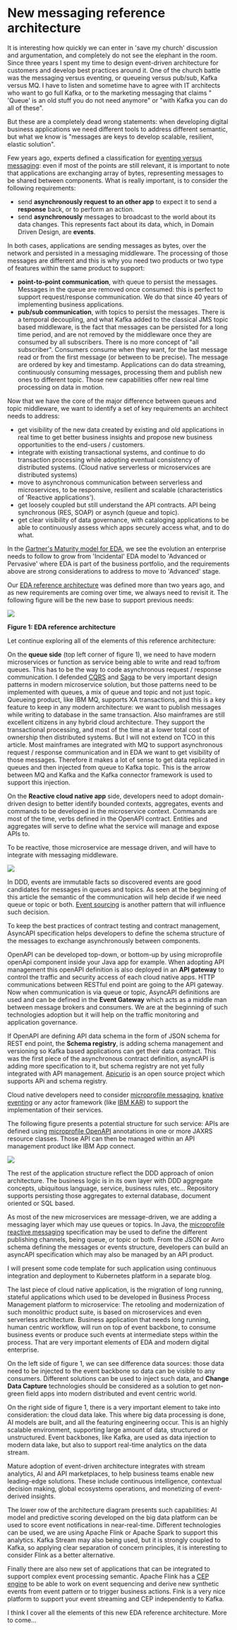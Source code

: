 # New messaging reference architecture

It is interesting how quickly we can enter in 'save my church' discussion and argumentation, and completely do not see the elephant in the room.
Since three years I spent my time to design event-driven architecture for customers and develop best practices around it. 
One of the church battle was the messaging versus eventing, or queueing versus pub/sub, Kafka versus MQ.
I have to listen and sometime have to agree with IT architects who want to go full Kafka, or to the marketing messaging that claims " 'Queue' is an old stuff
you do not need anymore" or "with Kafka you can do all of these".

But these are a completely dead wrong statements: when developing digital business applications we need different tools to address different semantic, but what
we know is "messages are keys to develop scalable, resilient, elastic solution".

Few years ago, experts defined a classification for [eventing versus messaging](https://ibm-cloud-architecture.github.io/refarch-eda/concepts/events-versus-messages/#messaging-versus-event-streaming): 
even if most of the points are still relevant, it is important to note that applications are exchanging array of bytes, representing messages to be
shared between components. What is really important, is to consider the following requirements:

* send **asynchronously request to an other app** to expect it to send a **response** back, or to perform an action. 
* send **asynchronously** messages to broadcast to the world about its data changes. This represents fact about its data, which, in Domain Driven Design, are **events**.

In both cases, applications are sending messages as bytes, over the network and persisted in a messaging middleware. 
The processing of those messages are different and this is why you need two products or two type of features within the same product to support:

* **point-to-point communication**, with queue to persist the messages. Messages in the queue are removed once consumed: this is perfect to support
request/response communication. We do that since 40 years of implementing business applications.
* **pub/sub communication**, with topics to persist the messages. There is a temporal decoupling, and what Kafka added to the 
classical JMS topic based middleware, is the fact that messages can be persisted for a long time period, and are not removed by the middleware
once they are consumed by all subscribers. There is no more concept of "all subscriber". Consumers consume when they want, for the last message read
or from the first message (or between to be precise). The message are ordered by key and timestamp. Applications can do data streaming, continuously
consuming messages, processing them and publish new ones to different topic. Those new capabilities offer new real time processing on data in motion.

Now that we have the core of the major difference between queues and topic middleware,
we want to identify a set of key requirements an architect needs to address:

- get visibility of the new data created by existing and old applications in real time to get better business insights and propose new business opportunities to the end-users / customers.
- integrate with existing transactional systems, and continue to do transaction processing while adopting eventual consistency of distributed systems. (Cloud native serverless or microservices are distributed systems)
- move to asynchronous communication between serverless and microservices, to be responsive, resilient and scalable (characteristics of 'Reactive applications').
- get loosely coupled but still understand the API contracts. API being synchronous (RES, SOAP) or asynch (queue and topic).
- get clear visibility of data governance, with cataloging applications to be able to continuously assess which apps securely access what, and to do what.

In the [Gartner's Maturity model for EDA](https://www.gartner.com/en/documents/3942102/maturity-model-for-event-driven-architecture), we see the evolution an enterprise needs to follow to grow from 'Incidental' EDA model to 'Advanced or Pervasive' where EDA is part of 
the business portfolio, and the requirements above are strong considerations to address to move to 'Advanced' stage.

Our [EDA reference architecture](https://ibm-cloud-architecture.github.io/refarch-eda/introduction/reference-architecture/#event-driven-architecture) was defined more than two years ago,
and as new requirements are coming over time, we always need to revisit it. The following figure will be the new
base to support previous needs:

![](./images/new-mda.png)

**Figure 1: EDA reference architecture**

Let continue exploring all of the elements of this reference architecture:

On the **queue side** (top left corner of figure 1), we need to have modern microservices or function as service being able to write and read to/from queues. This has to be
the way to code asynchronous request / response communication. I defended [CQRS](https://ibm-cloud-architecture.github.io/refarch-eda/patterns/cqrs/) and [Saga](https://ibm-cloud-architecture.github.io/refarch-eda/patterns/saga/) to be very important design patterns in modern microservice solution, 
but those patterns need to be implemented with queues, a mix of queue and topic and not just topic. 
Queueing product, like IBM MQ, supports XA transactions, and this is a key feature to keep in any modern architecture: we want to publish messages while writing to database in the same transaction.
Also mainframes are still excellent citizens in any hybrid cloud architecture. They support the transactional processing, and most of the time at a lower total cost of ownership then distributed systems. 
But I will not extend on TCO in this article. Most mainframes are integrated with MQ to support asynchronous request / response communication and in EDA we want to get
visibility of those messages. Therefore it makes a lot of sense to get data replicated in queues and then injected from queue to Kafka topic. This is the arrow
between MQ and Kafka and the Kafka connector framework is used to support this injection.

On the **Reactive cloud native app** side, developers need to adopt domain-driven design to better identify bounded contexts, aggregates, events and commands to
be developed in the microservice context. Commands are most of the time, verbs defined in the OpenAPI contract. Entities and aggregates will serve
to define what the service will manage and expose APIs to.

To be reactive, those microservice are message driven, and will have to integrate with messaging middleware.

![](./images/reactive-manifesto.png)

In DDD, events are immutable facts so discovered events are good candidates for messages in queues and topics. 
As seen at the beginning of this article the semantic of the communication will help decide if we need queue or topic or both.
[Event sourcing](https://ibm-cloud-architecture.github.io/refarch-eda/patterns/event-sourcing/) is another pattern that will influence such decision.

To keep the best practices of contract testing and contract management, AsyncAPI specification helps developers
to define the schema structure of the messages to exchange asynchronously between components. 

OpenAPI can be developed top-down, or bottom-up by using microprofile openApi component inside your Java app for example. When adopting API management
this openAPI definition is also deployed in an **API gateway** to control the traffic and security access of each cloud native apps. 
HTTP communications between RESTful end point are going
 to the API gateway. Now when communication is via queue or topic, AsyncAPI definitions are used and can be defined in the **Event Gateway** which
 acts as a middle man between message brokers and consumers. We are at the beginning of such technologies adoption but it will help
 on the traffic monitoring and application governance.

If OpenAPI are defining API data schema in the form of JSON schema for REST end point, the **Schema registry**, is adding schema management and versioning
so Kafka based applications can get their data contract. This was the first piece of the asynchronous contract definition, asyncAPI is adding more
specification to it, but schema registry are not yet fully integrated with API management. 
[Apicurio](https://www.apicur.io/) is an open source project which supports APi and schema registry.

Cloud native developers need to consider [microprofile messaging](https://download.eclipse.org/microprofile/microprofile-reactive-messaging-1.0/microprofile-reactive-messaging-spec.pdf), [knative eventing](https://knative.dev/docs/eventing/) or any actor framework (like [IBM KAR](https://github.com/IBM/kar))
to support the implementation of their services. 

The following figure presents a potential structure for such service: APIs are defined using [microprofile OpenAPI](https://github.com/eclipse/microprofile-open-api) annotations
in one or more JAXRS resource classes.  Those API can then be managed within an API management product like IBM App connect.

![](./images/reactive-app.png)

The rest of the application structure reflect the DDD approach of onion architecture.
The business logic is in its own layer with DDD aggregate concepts, ubiquitous language, service, business rules, etc... 
Repository supports persisting those aggregates to external database, document oriented or SQL based. 

As most of the new microservices are message-driven, we are adding a messaging layer which
may use queues or topics. In Java, the [microprofile reactive messaging](https://download.eclipse.org/microprofile/microprofile-reactive-messaging-1.0/microprofile-reactive-messaging-spec.pdf) specification
may be used to define the different publishing channels, being queue, or topic or both.
From the JSON or Avro schema defining the messages or events structure, developers can build an asyncAPI specification which may also be
managed by an API product.

I will present some code template for
such application using continuous integration and deployment to Kubernetes platform in a separate blog.

The last piece of cloud native application, is the migration of long running, stateful applications which used
to be developed in Business Process Management platform to microservice: The retooling and modernization of such monolithic 
product suite, is based on microservices and even serverless architecture. Business application that needs 
long running, human centric workflow, will run on top of event backbone, to consume business
events or produce such events at intermediate steps within the process. That are very important
elements of EDA and modern digital enterprise.

On the left side of figure 1, we can see difference data sources: those data need to be injected 
to the event backbone so data can be visible to any consumers. 
Different solutions can be used to inject such data, and **Change Data Capture** technologies should be considered as a solution
to get non-green field apps into modern distributed and event centric world. 

On the right side of figure 1, there is a very important element to take into consideration: the cloud data lake. 
This where big data processing is done, AI models are built,
and all the featuring engineering occur. This is an highly scalable environment, supporting large amount of data, structured or unstructured.
Event backbones, like Kafka, are used as data injection to modern data lake, but also to support real-time analytics on the data stream.

Mature adoption of event-driven architecture integrates with stream analytics, AI and API marketplaces, to help business teams 
enable new leading-edge solutions. These include continuous intelligence, contextual decision making, global ecosystems operations, and monetizing of event-derived insights.

The lower row of the architecture diagram presents such capabilities: AI model and predictive scoring developed on the big data platform can be used to score
event notifications in near-real-time. Different technologies can be used, we are using Apache Flink or Apache Spark to support this analytics. Kafka
Stream may also being used, but it is strongly coupled to Kafka, so applying clear separation of concern principles,
it is interesting to consider Flink as a better alternative.

Finally there are also new set of applications that can be integrated to support complex event processing semantic. Apache Flink has
a [CEP engine](https://ci.apache.org/projects/flink/flink-docs-release-1.13/docs/libs/cep/) to be able to work on event sequencing and derive new synthetic events from event pattern or to trigger business actions.
Fink is a very nice platform to support your event streaming and CEP independently to Kafka. 

I think I cover all the elements of this new EDA reference architecture. More to come...
